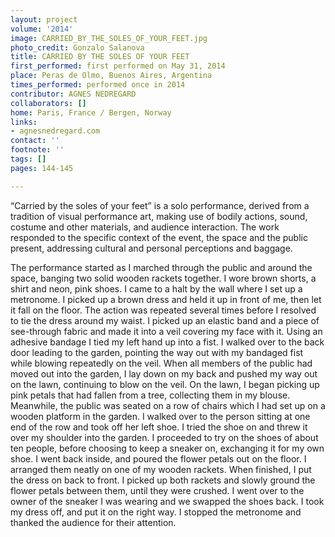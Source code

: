```yaml
---
layout: project
volume: '2014'
image: CARRIED_BY_THE_SOLES_OF_YOUR_FEET.jpg
photo_credit: Gonzalo Salanova
title: CARRIED BY THE SOLES OF YOUR FEET
first_performed: first performed on May 31, 2014
place: Peras de Olmo, Buenos Aires, Argentina
times_performed: performed once in 2014
contributor: AGNES NEDREGARD
collaborators: []
home: Paris, France / Bergen, Norway
links:
- agnesnedregard.com
contact: ''
footnote: ''
tags: []
pages: 144-145

---
```


“Carried by the soles of your feet” is a solo performance, derived from a tradition of visual performance art, making use of bodily actions, sound, costume and other materials, and audience interaction. The work responded to the specific context of the event, the space and the public present, addressing cultural and personal perceptions and baggage.

The performance started as I marched through the public and around the space, banging two solid wooden rackets together. I wore brown shorts, a shirt and neon, pink shoes. I came to a halt by the wall where I set up a metronome. I picked up a brown dress and held it up in front of me, then let it fall on the floor. The action was repeated several times before I resolved to tie the dress around my waist. I picked up an elastic band and a piece of see-through fabric and made it into a veil covering my face with it. Using an adhesive bandage I tied my left hand up into a fist. I walked over to the back door leading to the garden, pointing the way out with my bandaged fist while blowing repeatedly on the veil. When all members of the public had moved out into the garden, I lay down on my back and pushed my way out on the lawn, continuing to blow on the veil. On the lawn, I began picking up pink petals that had fallen from a tree, collecting them in my blouse. Meanwhile, the public was seated on a row of chairs which I had set up on a wooden platform in the garden. I walked over to the person sitting at one end of the row and took off her left shoe. I tried the shoe on and threw it over my shoulder into the garden. I proceeded to try on the shoes of about ten people, before choosing to keep a sneaker on, exchanging it for my own shoe. I went back inside, and poured the flower petals out on the floor. I arranged them neatly on one of my wooden rackets. When finished, I put the dress on back to front. I picked up both rackets and slowly ground the flower petals between them, until they were crushed. I went over to the owner of the sneaker I was wearing and we swapped the shoes back. I took my dress off, and put it on the right way. I stopped the metronome and thanked the audience for their attention.
